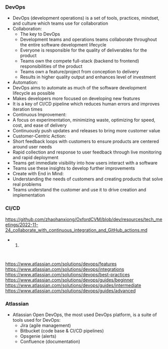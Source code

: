 ### DevOps
- DevOps (development operations) is a set of tools, practices, mindset, and culture which teams use for collaboration
- Collaboration:
  - The key to DevOps
  - Development teams and operations teams collaborate throughout the entire software development lifecycle
  - Everyone is responsible for the quality of deliverables for the product
  - Teams own the compete full-stack (backend to frontend) responsibilities of the product
  - Teams own a feature/project from conception to delivery
  - Results in higher quality output and enhances level of investment
 - Automation:
  - DevOps aims to automate as much of the software development lifecycle as possible
  - Makes developers more focused on developing new features
  - It is a key of CI/CD pipeline which reduces human errors and improves iteration times
 - Continuous Improvement:
  - A focus on experimentation, minimizing waste, optimizing for speed, cost, and ease of delivery
  - Continuously push updates and releases to bring more customer value
 - Customer-Centric Action:
  - Short feedback loops with customers to ensure products are centered around user needs
  - Rapid collection and response to user feedback through live monitoring and rapid deployment
  - Teams get immediate visibility into how users interact with a software
  - Teams use these insights to develop further improvements
 - Create with End in Mind:
  - Understanding the needs of customers and creating products that solve real problems
  - Teams understand the customer and use it to drive creation and implementation

### CI/CD
https://github.com/zhaohanxiong/OxfordCVM/blob/dev/resources/tech_meetings/2022-11-24_collaborate_with_continuous_integration_and_GitHub_actions.md

- 
  1)

 ``` ```

https://www.atlassian.com/solutions/devops/features
https://www.atlassian.com/solutions/devops/integrations
https://www.atlassian.com/solutions/devops/best-practices
https://www.atlassian.com/solutions/devops/guides/beginner
https://www.atlassian.com/solutions/devops/guides/intermediate
https://www.atlassian.com/solutions/devops/guides/advanced

### Atlassian
- Atlassian Open DevOps, the most used DevOps platform, is a suite of tools used for DevOps:
  - Jira (agile management)
  - Bitbucket (code base & CI/CD pipelines)
  - Opsgenie (alerts)
  - Confluence (documentation)
